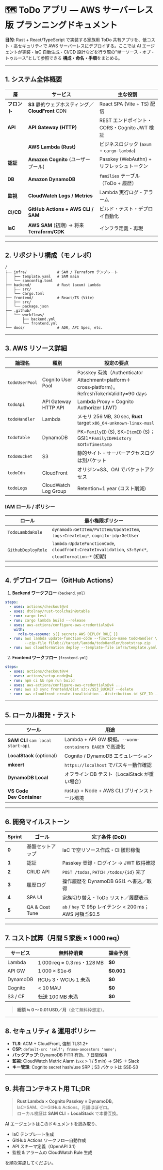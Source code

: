 
# 🗺️ ToDo アプリ ― AWS サーバーレス版 プランニングドキュメント
**目的**: Rust + React/TypeScript で実装する家族用 ToDo 共有アプリを、低コスト・高セキュリティで AWS サーバーレスにデプロイする。ここでは AI エージェントが実装・IaC 自動生成・CI/CD 設計などを行う際の“単一ソース・オブ・トゥルース”として参照できる **構成・命名・手順**をまとめる。

---

## 1. システム全体概要

| 層 | サービス | 主な役割 |
|----|----------|----------|
| **フロント** | **S3** 静的ウェブホスティング／**CloudFront** CDN | React SPA (Vite + TS) 配信 |
| **API** | **API Gateway (HTTP)** | REST エンドポイント・CORS・Cognito JWT 検証 |
|  | **AWS Lambda (Rust)** | ビジネスロジック (`axum` + `cargo-lambda`) |
| **認証** | **Amazon Cognito** (ユーザープール) | Passkey (WebAuthn) + リフレッシュトークン |
| **DB** | **Amazon DynamoDB** | `families` テーブル（ToDo + 履歴） |
| **監視** | **CloudWatch Logs / Metrics** | Lambda 実行ログ・アラーム |
| **CI/CD** | **GitHub Actions + AWS CLI / SAM** | ビルド・テスト・デプロイ自動化 |
| **IaC** | **AWS SAM** (初期) → 将来 **Terraform/CDK** | インフラ定義・再現 |

---

## 2. リポジトリ構成（モノレポ）

```
/
├── infra/              # SAM / Terraform テンプレート
│   ├── template.yaml   # SAM main
│   └── samconfig.toml
├── backend/            # Rust (axum) Lambda
│   ├── src/
│   └── Cargo.toml
├── frontend/           # React/TS (Vite)
│   ├── src/
│   └── package.json
├── .github/
│   └── workflows/
│       ├── backend.yml
│       └── frontend.yml
└── docs/               # ADR, API Spec, etc.
```

---

## 3. AWS リソース詳細

| 論理名 | 種別 | 設定の要点 |
|--------|------|-----------|
| `todoUserPool` | Cognito User Pool | Passkey 有効（Authenticator Attachment=platform＋cross‑platform）。RefreshTokenValidity=90 days |
| `todoApi` | API Gateway HTTP API | Lambda Proxy + Cognito Authorizer (JWT) |
| `todoHandler` | Lambda | メモリ 256 MB, 30 sec, **Rust** target `x86_64-unknown-linux-musl` |
| `todoTable` | DynamoDB | PK=`FamilyID` (S), SK=`ItemID` (S)；GSI1=`FamilyID#History` sort=`Timestamp` |
| `todoBucket` | S3 | 静的サイト・サーバーアクセスログは別バケット |
| `todoCdn` | CloudFront | オリジン=S3、OAI でバケットアクセス |
| `todoLogs` | CloudWatch Log Group | Retention=1 year (コスト削減) |

### IAM ロール / ポリシー

| ロール | 最小権限ポリシー |
|--------|-----------------|
| `TodoLambdaRole` | `dynamodb:GetItem/PutItem/UpdateItem`, `logs:CreateLog*`, `cognito-idp:GetUser` |
| `GithubDeployRole` | `lambda:UpdateFunctionCode`, `cloudfront:CreateInvalidation`, `s3:Sync*`, `cloudformation:*` (初期) |

---

## 4. デプロイフロー（GitHub Actions）

1. **Backend ワークフロー** (`backend.yml`)

```yaml
steps:
  - uses: actions/checkout@v4
  - uses: dtolnay/rust-toolchain@stable
  - run: cargo test
  - run: cargo lambda build --release
  - uses: aws-actions/configure-aws-credentials@v4
    with:
      role-to-assume: ${{ secrets.AWS_DEPLOY_ROLE }}
  - run: aws lambda update-function-code --function-name todoHandler \
         --zip-file fileb://target/lambda/todoHandler/bootstrap.zip
  - run: aws cloudformation deploy --template-file infra/template.yaml ...
```

2. **Frontend ワークフロー** (`frontend.yml`)

```yaml
steps:
  - uses: actions/checkout@v4
  - uses: actions/setup-node@v4
  - run: npm ci && npm run build
  - uses: aws-actions/configure-aws-credentials@v4 ...
  - run: aws s3 sync frontend/dist s3://$S3_BUCKET --delete
  - run: aws cloudfront create-invalidation --distribution-id $CF_ID --paths "/*"
```

---

## 5. ローカル開発・テスト

| ツール | 用途 |
|--------|------|
| **SAM CLI** `sam local start-api` | Lambda + API GW 模擬。`--warm-containers EAGER` で高速化 |
| **LocalStack** (optional) | Cognito / DynamoDB エミュレーション |
| **mkcert** | `https://localhost` でパスキー動作確認 |
| **DynamoDB Local** | オフライン DB テスト（LocalStack が重い場合） |
| **VS Code Dev Container** | rustup + Node + AWS CLI プリインストール環境 |

---

## 6. 開発マイルストーン

| Sprint | ゴール | 完了条件 (DoD) |
|--------|--------|----------------|
| **0** | 基盤セットアップ | IaC で空リソース作成・CI 雛形稼働 |
| **1** | 認証 | Passkey 登録・ログイン → JWT 取得確認 |
| **2** | CRUD API | `POST /todos`, `PATCH /todos/{id}` 完了 |
| **3** | 履歴ログ | 操作履歴を DynamoDB GSI1 へ書込／取得 |
| **4** | SPA UI | 家族切り替え・ToDo リスト／履歴表示 |
| **5** | QA & Cost Tune | `ab` / `hey` で 95p レイテンシ < 200 ms；AWS 月額≦$0.5 |

---

## 7. コスト試算（月間 5 家族 × 1 000 req）

| サービス | 無料枠消費 | 課金予測 |
|----------|-----------|---------|
| Lambda | 1 000 req ≈ 0.3 ms・128 MB | **$0** |
| API GW | 1 000 × $1e‑6 | **$0.001** |
| DynamoDB | RCUs 3・WCUs 1 未満 | **$0** |
| Cognito | < 10 MAU | **$0** |
| S3 / CF | 転送 100 MB 未満 | **$0** |

> **総額 ≒ 0 〜 0.01 USD／月**（全て無料枠想定）。

---

## 8. セキュリティ & 運用ポリシー

- **TLS**: ACM + CloudFront, 強制 TLS1.2+
- **CSP**: `default-src 'self'; frame-ancestors 'none';`
- **バックアップ**: DynamoDB PITR 有効、7 日間保持
- **監視**: CloudWatch Metric Alarm (`5xx` > 1 / 5 min) → SNS → Slack
- **キー管理**: Cognito secret hash/use SRP；S3 バケットは SSE‑S3

---

## 9. 共有コンテキスト用 TL;DR

> **Rust Lambda × Cognito Passkey × DynamoDB**。  
> IaC=SAM、CI=GitHub Actions。月額ほぼゼロ。  
> ローカル検証は **SAM CLI** + **LocalStack** で本番互換。

AI エージェントはこのドキュメントを読み取り、

- IaC テンプレート生成
- GitHub Actions ワークフロー自動作成
- API スキーマ定義（OpenAPI 3.1）
- 監視 & アラームの CloudWatch Rule 生成

を順次実施してください。
